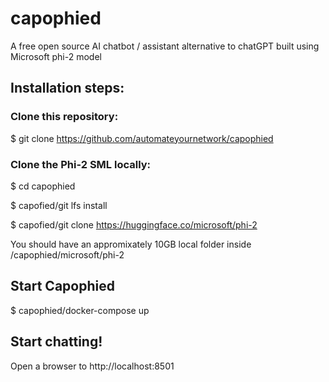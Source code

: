 # capophied
A free open source AI chatbot / assistant alternative to chatGPT built using Microsoft phi-2 model

## Installation steps: 

### Clone this repository:
$ git clone https://github.com/automateyournetwork/capophied

### Clone the Phi-2 SML locally: 

$ cd capophied

$ capofied/git lfs install

$ capofied/git clone https://huggingface.co/microsoft/phi-2

You should have an appromixately 10GB local folder inside /capophied/microsoft/phi-2

## Start Capophied
$ capophied/docker-compose up

## Start chatting!

Open a browser to http://localhost:8501
